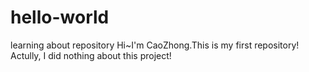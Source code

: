 # hello-world
learning about repository
Hi~I'm CaoZhong.This is my first repository!
Actully, I did nothing about this project!
